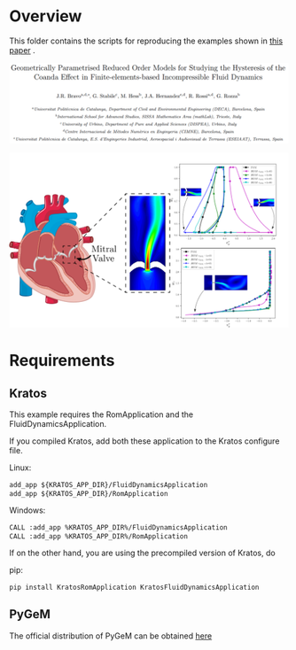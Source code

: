 # Overview

This folder contains the scripts for reproducing the examples shown in [this paper](https://arxiv.org/abs/2307.05227) .

![Alt Text](README_files/PAPER_title.png)

![Alt Text](README_files/GraphicalAbstract.png)

# Requirements

## Kratos

This example requires the RomApplication and the FluidDynamicsApplication.

If you compiled Kratos, add both these application to the Kratos configure file. 

Linux:
```shell
add_app ${KRATOS_APP_DIR}/FluidDynamicsApplication
add_app ${KRATOS_APP_DIR}/RomApplication
```

Windows:
```shell
CALL :add_app %KRATOS_APP_DIR%/FluidDynamicsApplication
CALL :add_app %KRATOS_APP_DIR%/RomApplication
```

If on the other hand, you are using the precompiled version of Kratos, do

pip:
```shell
pip install KratosRomApplication KratosFluidDynamicsApplication
```
## PyGeM

The official distribution of PyGeM can be obtained [here](https://github.com/mathLab/PyGeM)



